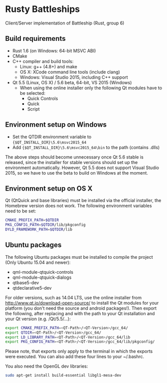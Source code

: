 Rusty Battleships
=================

Client/Server implementation of Battleship (Rust, group 6)


Build requirements
------------------

 * Rust 1.6 (on Windows: 64-bit MSVC ABI)
 * CMake
 * C++ compiler and build tools:
   * Linux: g++ (4.8+) and make
   * OS X: XCode command line tools (include clang)
   * Windows: Visual Studio 2015, including C++ support
 * Qt 5.5 (Linux, OS X) / 5.6 beta, 64-bit, VS 2015 (Windows)
   * When using the online installer only the following Qt modules have to be selected:
     - Quick Controls
     - Quick
     - Script

Environment setup on Windows
----------------------------

 * Set the QTDIR environment variable to `{$QT_INSTALL_DIR}\5.6\msvc2015_64`
 * Add `{$QT_INSTALL_DIR}\5.6\msvc2015_64\bin` to the path (contains .dlls)

The above steps should become unnecessary once Qt 5.6 stable is released,
since the installer for stable versions should set up the environment
automatically. However, Qt 5.5 does not support Visual Studio 2015, so we have
to use the beta to build on Windows at the moment.

Environment setup on OS X
----------------------------

Qt (QtQuick and base libraries) must be installed via the official installer,
the Homebrew version does not work. The following environment variables need to
be set:

```bash
CMAKE_PREFIX_PATH=$QTDIR
PKG_CONFIG_PATH=$QTDIR/lib/pkgconfig
DYLD_FRAMEWORK_PATH=$QTDIR/lib
```

Ubuntu packages
---------------

The following Ubuntu packages must be installed to compile the project (Only Ubuntu 15.04 and newer):

* qml-module-qtquick-controls
* qml-module-qtquick-dialogs
* qtbase5-dev
* qtdeclarative5-dev

For older versions, such as 14.04 LTS, use the online installer from http://www.qt.io/download-open-source/ to install the Qt modules for your platform (you don't need the source and android packages!). Then export the following, after replacing <QT-Path> and <QT-Version> with the path to your Qt installation and your Qt version (e.g. /Qt/5.5/...):

```bash
export CMAKE_PREFIX_PATH=<QT-Path>/<QT-Version>/gcc_64/
export QTDIR=<QT-Path>/<QT-Version>/gcc_64/
export LD_LIBRARY_PATH=<QT-Path>/<QT-Version>/gcc_64/lib
export PKG_CONFIG_PATH=<QT-Path>/<QT-Version>/gcc_64/lib/pkgconfig/
```

Please note, that exports only apply to the terminal in which the exports were executed. You can also add these four lines to your ~/.bashrc.

You also need the OpenGL dev libraries:
```bash
sudo apt-get install build-essential libgl1-mesa-dev
```
